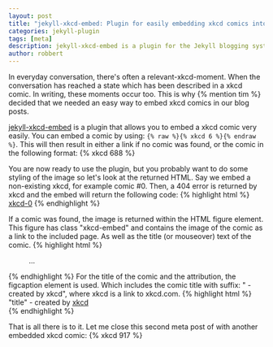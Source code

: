 ```yaml
---
layout: post
title: "jekyll-xkcd-embed: Plugin for easily embedding xkcd comics into your blog posts"
categories: jekyll-plugin
tags: [meta]
description: jekyll-xkcd-embed is a plugin for the Jekyll blogging system that alllows you to embed a xkcd comic
author: robbert
---
```


In everyday conversation, there's often a relevant-xkcd-moment. When the conversation has reached a state which has been described in a xkcd comic. In writing, these moments occur too. This is why {% mention tim %} decided that we needed an easy way to embed xkcd comics in our blog posts.

[jekyll-xkcd-embed](https://github.com/nubisonline/jekyll-xckd-embed) is a plugin that allows you to embed a xkcd comic very easily. You can embed a comic by using: `{% raw %}{% xkcd 6 %}{% endraw %}`. This will then result in either a link if no comic was found, or the comic in the following format: {% xkcd 688 %}

You are now ready to use the plugin, but you probably want to do some styling of the image so let's look at the returned HTML. Say we embed a non-existing xkcd, for example comic #0. Then, a 404 error is returned by xkcd and the embed will return the following code: 
{% highlight html %}
<span><a href="http://xkcd.com/0">xkcd-0</a></span>
{% endhighlight %}

If a comic was found, the image is returned within the HTML figure element. This figure has class "xkcd-embed" and contains the image of the comic as a link to the included page. As well as the title (or mouseover) text of the comic.
{% highlight html %}
<figure class="xkcd-embed">...</figure>
{% endhighlight %} 
For the title of the comic and the attribution, the figcaption element is used. Which includes the comic title with suffix:  " - created by xkcd", where xkcd is a link to xkcd.com. 
{% highlight html %}
<figcaption>"title" - created by <a href="http://xkcd.com">xkcd</a></figcaption>
{% endhighlight %} 

That is all there is to it. Let me close this second meta post of with another embedded xkcd comic: {% xkcd 917 %}
